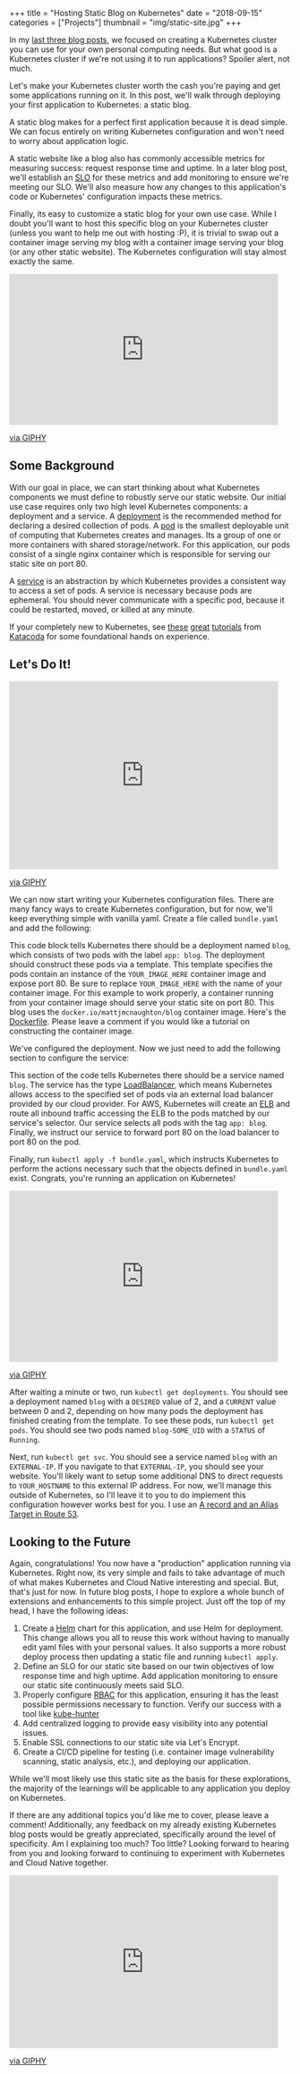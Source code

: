 +++
title = "Hosting Static Blog on Kubernetes"
date = "2018-09-15"
categories = ["Projects"]
thumbnail = "img/static-site.jpg"
+++

In my [last three blog posts](/post/a-kubernetes-of-ones-own),
we focused on creating a Kubernetes cluster you can
use for your own personal computing needs.
But what good is a Kubernetes cluster if we're not using it to run applications? Spoiler
alert, not much.

Let's make your Kubernetes cluster worth the cash you're paying
and get some applications running on it.
In this post, we'll walk through deploying your first application to Kubernetes:
a static blog.

A static blog makes for a perfect first application because
it is dead simple. We can focus entirely on writing Kubernetes configuration
and won't need to worry about application logic.

A static website like a blog also has commonly accessible
metrics for measuring success: request response time and uptime. In a later blog
post, we'll establish an
[SLO](https://landing.google.com/sre/book/chapters/service-level-objectives.html)
for these metrics and add monitoring to ensure
we're meeting our SLO. We'll also measure how any changes to this application's
code or Kubernetes' configuration impacts these metrics.

Finally, its easy to customize a static blog for
your own use case. While I doubt you'll want to host this specific blog on your
Kubernetes cluster (unless you want to help me out with hosting :P),
it is trivial to swap out a container image serving my blog
with a container image serving your blog (or any other static website).
The Kubernetes configuration will stay almost exactly the same.

<iframe src="https://giphy.com/embed/ukCFEU6Cg5MCCDoaVN" width="480"
height="270" frameBorder="0" class="giphy-embed" allowFullScreen></iframe><p><a
href="https://giphy.com/gifs/netflix-love-happy-ukCFEU6Cg5MCCDoaVN">via
GIPHY</a></p>

## Some Background

With our goal in place, we can start thinking about what Kubernetes components
we must define to robustly serve our static website. Our initial use case
requires only two high level Kubernetes components: a deployment and a service.
A [deployment](https://kubernetes.io/docs/concepts/workloads/controllers/deployment/)
is the recommended method for declaring a desired collection of
pods. A [pod](https://kubernetes.io/docs/concepts/workloads/pods/pod/)
is the smallest deployable unit of computing that Kubernetes creates
and manages. Its a group of one or more containers with shared storage/network.
For this application, our pods consist of a single nginx container which is
responsible for serving our static site on port 80.

A [service](https://kubernetes.io/docs/concepts/services-networking/service/)
is an abstraction by which Kubernetes provides a consistent way to access a set
of pods. A service is necessary because pods are ephemeral. You should never
communicate with a specific pod, because it could be restarted, moved, or killed
at any minute.

If your completely new to Kubernetes, see
[these](https://www.katacoda.com/courses/kubernetes/kubectl-run-containers)
[great](https://www.katacoda.com/courses/kubernetes/creating-kubernetes-yaml-definitions)
[tutorials](https://www.katacoda.com/courses/kubernetes/guestbook) from
[Katacoda](https://www.katacoda.com/) for some foundational hands on experience.

## Let's Do It!

<iframe src="https://giphy.com/embed/3aGZA6WLI9Jde" width="480" height="336"
frameBorder="0" class="giphy-embed" allowFullScreen></iframe><p><a
href="https://giphy.com/gifs/fox-debate-jv-3aGZA6WLI9Jde">via GIPHY</a></p>

We can now start writing your Kubernetes configuration files. There are many
fancy ways to create Kubernetes configuration, but for now, we'll keep
everything simple with vanilla yaml. Create a file called `bundle.yaml` and add the
following:

<script
src="https://gist.github.com/mattjmcnaughton/d150aa40da336ba40f2173ed1ca99de3.js"></script>

This code block tells Kubernetes there should be a deployment named `blog`,
which consists of two pods with the label `app: blog`. The deployment should
construct these pods via a template. This template specifies the pods contain
an instance of the `YOUR_IMAGE_HERE` container image and expose port 80.
Be sure to replace `YOUR_IMAGE_HERE` with the name of your container image.
For this example to work properly, a container running from your container image should
serve your static site on port 80. This blog uses the
`docker.io/mattjmcnaughton/blog` container image. Here's the
[Dockerfile](https://github.com/mattjmcnaughton/blog/blob/master/Dockerfile).
Please leave a comment if you would like a tutorial on constructing the
container image.

We've configured the deployment. Now we just need to add the following section
to configure the service:

<script
src="https://gist.github.com/mattjmcnaughton/bd0064e174180671b71e5d45e8498e36.js"></script>

This section of the code tells Kubernetes there should be a service named
`blog`. The service has the type
[LoadBalancer](https://kubernetes.io/docs/tasks/access-application-cluster/create-external-load-balancer/),
which means Kubernetes allows access to the specified set of pods via an
external load balancer provided by our cloud provider. For AWS, Kubernetes will
create an [ELB](https://aws.amazon.com/elasticloadbalancing/)
and route all inbound traffic accessing the ELB to the pods matched by
our service's selector. Our service selects all pods with the tag `app: blog`.
Finally, we instruct our service to forward port 80 on the load balancer to port
80 on the pod.

Finally, run `kubectl apply -f bundle.yaml`, which instructs Kubernetes to perform
the actions necessary such that the objects defined in `bundle.yaml` exist.
Congrats, you're running an application on Kubernetes!

<iframe src="https://giphy.com/embed/3o7abIZJKIhfhvqfHq" width="480"
height="306" frameBorder="0" class="giphy-embed" allowFullScreen></iframe><p><a
href="https://giphy.com/gifs/hailstate-mississippi-state-hail-3o7abIZJKIhfhvqfHq">via
GIPHY</a></p>

After waiting a minute or two, run `kubectl get deployments`. You should see a
deployment named `blog` with a `DESIRED` value of 2, and a `CURRENT` value
between 0 and 2, depending on how many pods the deployment has finished creating
from the template. To see these pods, run `kubectl get pods`. You should see two pods
named `blog-SOME_UID` with a `STATUS` of `Running`.

Next, run `kubectl get svc`.
You should see a service named `blog` with an `EXTERNAL-IP`. If you
navigate to that `EXTERNAL-IP`, you should see your website. You'll likely want
to setup some additional DNS to direct requests to `YOUR_HOSTNAME` to this
external IP address. For now, we'll manage this outside of Kubernetes, so I'll
leave it to you to do implement this configuration however works best for you. I
use an [A record and an Alias Target in Route 53](https://docs.aws.amazon.com/Route53/latest/DeveloperGuide/routing-to-elb-load-balancer.html).

## Looking to the Future

Again, congratulations! You now have a "production" application running via
Kubernetes. Right now, its very simple and fails to take advantage of much of
what makes Kubernetes and Cloud Native interesting and special. But, that's just
for now. In future blog posts, I hope to explore a whole bunch of
extensions and enhancements to this simple project. Just off the top of my head,
I have the following ideas:

1. Create a [Helm](https://github.com/helm/helm) chart for this application, and
   use Helm for deployment. This change allows you all to reuse this work without
   having to manually edit yaml files with your personal values. It also
   supports a more robust deploy process then updating a static file and running
   `kubectl apply`.
2. Define an SLO for our static site based on our twin objectives of low
   response time and high uptime. Add application monitoring to ensure our
   static site continuously meets said SLO.
3. Properly configure
   [RBAC](https://kubernetes.io/docs/reference/access-authn-authz/rbac/) for
   this application, ensuring it has the least possible permissions necessary to
   function. Verify our success with a tool like
   [kube-hunter](https://github.com/aquasecurity/kube-hunter)
4. Add centralized logging to provide easy visibility into any potential issues.
5. Enable SSL connections to our static site via Let's Encrypt.
6. Create a CI/CD pipeline for testing (i.e. container image
   vulnerability scanning, static analysis, etc.), and deploying our
   application.

While we'll most likely use this static site as the basis for these
explorations, the majority of the learnings will be applicable to any
application you deploy on Kubernetes.

If there are any additional topics you'd like me to cover, please leave a
comment! Additionally, any feedback on my already existing Kubernetes blog posts
would be greatly appreciated, specifically around the level of specificity. Am I
explaining too much? Too little? Looking forward to hearing from you and
looking forward to continuing to experiment with Kubernetes and Cloud Native together.

<iframe src="https://giphy.com/embed/l1J3CbFgn5o7DGRuE" width="480" height="309"
frameBorder="0" class="giphy-embed" allowFullScreen></iframe><p><a
href="https://giphy.com/gifs/goodbye-see-ya-you-l1J3CbFgn5o7DGRuE">via
GIPHY</a></p>
